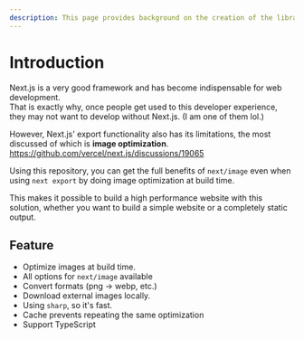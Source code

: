 ```yaml
---
description: This page provides background on the creation of the library and its features.
---
```


# Introduction

Next.js is a very good framework and has become indispensable for web development.  
That is exactly why, once people get used to this developer experience, they may not want to develop without Next.js.
(I am one of them lol.)

However, Next.js' export functionality also has its limitations, the most discussed of which is **image optimization**.  
https://github.com/vercel/next.js/discussions/19065

Using this repository, you can get the full benefits of `next/image` even when using `next export` by doing image optimization at build time.

This makes it possible to build a high performance website with this solution, whether you want to build a simple website or a completely static output.

## Feature

- Optimize images at build time.
- All options for `next/image` available
- Convert formats (png → webp, etc.)
- Download external images locally.
- Using `sharp`, so it's fast.
- Cache prevents repeating the same optimization
- Support TypeScript

